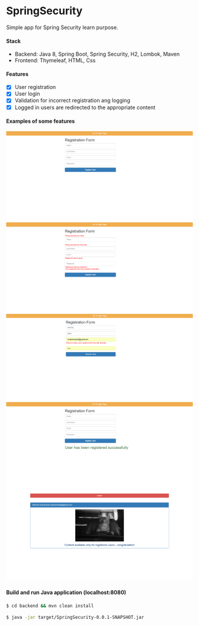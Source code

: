 # SpringSecurity
Simple app for Spring Security learn purpose.

#### Stack
* Backend: Java 8, Spring Boot, Spring Security, H2, Lombok, Maven
* Frontend: Thymeleaf, HTML, Css

#### Features

- [x] User registration  
- [x] User login  
- [x] Validation for incorrect registration ang logging 
- [x] Logged in users are redirected to the appropriate content

#### Examples of some features

![registration](img/security-registration.png)
![registration error1](img/security-registation-errors.png)
![registration error2](img/security-error-alreadyRegister.png)
![registration success](img/security-registration-succes.png)
![home](img/security-home.png)


#### Build and run Java application (localhost:8080)

```sh
$ cd backend && mvn clean install
```
```sh
$ java -jar target/SpringSecurity-0.0.1-SNAPSHOT.jar
```






